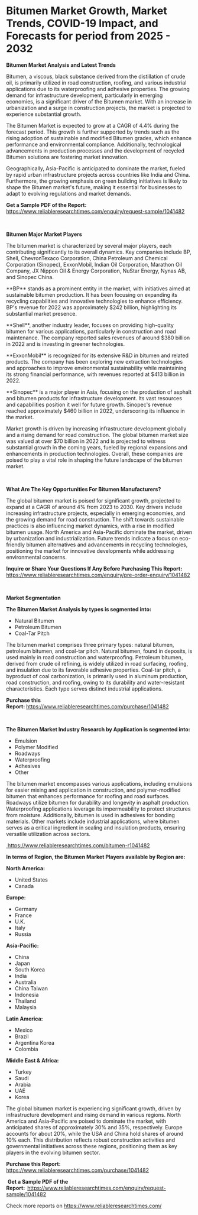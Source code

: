 <p><h1>Bitumen Market Growth, Market Trends, COVID-19 Impact, and Forecasts for period from 2025 - 2032</h1></p><p><strong>Bitumen Market Analysis and Latest Trends</strong></p>
<p><p>Bitumen, a viscous, black substance derived from the distillation of crude oil, is primarily utilized in road construction, roofing, and various industrial applications due to its waterproofing and adhesive properties. The growing demand for infrastructure development, particularly in emerging economies, is a significant driver of the Bitumen market. With an increase in urbanization and a surge in construction projects, the market is projected to experience substantial growth.</p><p>The Bitumen Market is expected to grow at a CAGR of 4.4% during the forecast period. This growth is further supported by trends such as the rising adoption of sustainable and modified Bitumen grades, which enhance performance and environmental compliance. Additionally, technological advancements in production processes and the development of recycled Bitumen solutions are fostering market innovation. </p><p>Geographically, Asia-Pacific is anticipated to dominate the market, fueled by rapid urban infrastructure projects across countries like India and China. Furthermore, the growing emphasis on green building initiatives is likely to shape the Bitumen market's future, making it essential for businesses to adapt to evolving regulations and market demands.</p></p>
<p><strong>Get a Sample PDF of the Report:&nbsp;</strong> <a href="https://www.reliableresearchtimes.com/enquiry/request-sample/1041482?utm_campaign=3219&utm_medium=2&utm_source=Github&utm_content=ia&utm_term=01042025&utm_id=bitumen">https://www.reliableresearchtimes.com/enquiry/request-sample/1041482</a></p>
<p>&nbsp;</p>
<p><strong>Bitumen Major Market Players</strong></p>
<p><p>The bitumen market is characterized by several major players, each contributing significantly to its overall dynamics. Key companies include BP, Shell, ChevronTexaco Corporation, China Petroleum and Chemical Corporation (Sinopec), ExxonMobil, Indian Oil Corporation, Marathon Oil Company, JX Nippon Oil & Energy Corporation, NuStar Energy, Nynas AB, and Sinopec China.</p><p>**BP** stands as a prominent entity in the market, with initiatives aimed at sustainable bitumen production. It has been focusing on expanding its recycling capabilities and innovative technologies to enhance efficiency. BP's revenue for 2022 was approximately $242 billion, highlighting its substantial market presence.</p><p>**Shell**, another industry leader, focuses on providing high-quality bitumen for various applications, particularly in construction and road maintenance. The company reported sales revenues of around $380 billion in 2022 and is investing in greener technologies.</p><p>**ExxonMobil** is recognized for its extensive R&D in bitumen and related products. The company has been exploring new extraction technologies and approaches to improve environmental sustainability while maintaining its strong financial performance, with revenues reported at $413 billion in 2022.</p><p>**Sinopec** is a major player in Asia, focusing on the production of asphalt and bitumen products for infrastructure development. Its vast resources and capabilities position it well for future growth. Sinopec's revenue reached approximately $460 billion in 2022, underscoring its influence in the market.</p><p>Market growth is driven by increasing infrastructure development globally and a rising demand for road construction. The global bitumen market size was valued at over $70 billion in 2022 and is projected to witness substantial growth in the coming years, fueled by regional expansions and enhancements in production technologies. Overall, these companies are poised to play a vital role in shaping the future landscape of the bitumen market.</p></p>
<p>&nbsp;</p>
<p><strong>What Are The Key Opportunities For Bitumen Manufacturers?</strong></p>
<p><p>The global bitumen market is poised for significant growth, projected to expand at a CAGR of around 4% from 2023 to 2030. Key drivers include increasing infrastructure projects, especially in emerging economies, and the growing demand for road construction. The shift towards sustainable practices is also influencing market dynamics, with a rise in modified bitumen usage. North America and Asia-Pacific dominate the market, driven by urbanization and industrialization. Future trends indicate a focus on eco-friendly bitumen alternatives and advancements in recycling technologies, positioning the market for innovative developments while addressing environmental concerns.</p></p>
<p><strong>Inquire or Share Your Questions If Any Before Purchasing This Report:</strong> <a href="https://www.reliableresearchtimes.com/enquiry/pre-order-enquiry/1041482?utm_campaign=3219&utm_medium=2&utm_source=Github&utm_content=ia&utm_term=01042025&utm_id=bitumen">https://www.reliableresearchtimes.com/enquiry/pre-order-enquiry/1041482</a></p>
<p>&nbsp;</p>
<p><strong>Market Segmentation</strong></p>
<p><strong>The Bitumen Market Analysis by types is segmented into:</strong></p>
<p><ul><li>Natural Bitumen</li><li>Petroleum Bitumen</li><li>Coal-Tar Pitch</li></ul></p>
<p><p>The bitumen market comprises three primary types: natural bitumen, petroleum bitumen, and coal-tar pitch. Natural bitumen, found in deposits, is used mainly in road construction and waterproofing. Petroleum bitumen, derived from crude oil refining, is widely utilized in road surfacing, roofing, and insulation due to its favorable adhesive properties. Coal-tar pitch, a byproduct of coal carbonization, is primarily used in aluminum production, road construction, and roofing, owing to its durability and water-resistant characteristics. Each type serves distinct industrial applications.</p></p>
<p><strong>Purchase this Report:&nbsp;</strong><a href="https://www.reliableresearchtimes.com/purchase/1041482?utm_campaign=3219&utm_medium=2&utm_source=Github&utm_content=ia&utm_term=01042025&utm_id=bitumen">https://www.reliableresearchtimes.com/purchase/1041482</a></p>
<p>&nbsp;</p>
<p><strong>The Bitumen Market Industry Research by Application is segmented into:</strong></p>
<p><ul><li>Emulsion</li><li>Polymer Modified</li><li>Roadways</li><li>Waterproofing</li><li>Adhesives</li><li>Other</li></ul></p>
<p><p>The bitumen market encompasses various applications, including emulsions for easier mixing and application in construction, and polymer-modified bitumen that enhances performance for roofing and road surfaces. Roadways utilize bitumen for durability and longevity in asphalt production. Waterproofing applications leverage its impermeability to protect structures from moisture. Additionally, bitumen is used in adhesives for bonding materials. Other markets include industrial applications, where bitumen serves as a critical ingredient in sealing and insulation products, ensuring versatile utilization across sectors.</p></p>
<p><a href="https://www.reliableresearchtimes.com/bitumen-r1041482?utm_campaign=3219&utm_medium=2&utm_source=Github&utm_content=ia&utm_term=01042025&utm_id=bitumen">&nbsp;https://www.reliableresearchtimes.com/bitumen-r1041482</a></p>
<p><strong>In terms of Region, the Bitumen Market Players available by Region are:</strong></p>
<p>
    <p> <strong> North America: </strong>
        <ul>
            <li>United States</li>
            <li>Canada</li>
        </ul>
        </p> 
    <p> <strong> Europe: </strong>
        <ul>
            <li>Germany</li>
            <li>France</li>
            <li>U.K.</li>
            <li>Italy</li>
            <li>Russia</li>
        </ul>
        </p> 
    <p> <strong> Asia-Pacific: </strong>
        <ul>
            <li>China</li>
            <li>Japan</li>
            <li>South Korea</li>
            <li>India</li>
            <li>Australia</li>
            <li>China Taiwan</li>
            <li>Indonesia</li>
            <li>Thailand</li>
            <li>Malaysia</li>
        </ul>
        </p> 
    <p> <strong> Latin America: </strong>
        <ul>
            <li>Mexico</li>
            <li>Brazil</li>
            <li>Argentina Korea</li>
            <li>Colombia</li>
        </ul>
        </p> 
    <p> <strong> Middle East & Africa: </strong>
        <ul>
            <li>Turkey</li>
            <li>Saudi</li>
            <li>Arabia</li>
            <li>UAE</li>
            <li>Korea</li>
        </ul>
    </p>
    </p>
<p><p>The global bitumen market is experiencing significant growth, driven by infrastructure development and rising demand in various regions. North America and Asia-Pacific are poised to dominate the market, with anticipated shares of approximately 30% and 35%, respectively. Europe accounts for about 20%, while the USA and China hold shares of around 10% each. This distribution reflects robust construction activities and governmental initiatives across these regions, positioning them as key players in the evolving bitumen sector.</p></p>
<p><strong>Purchase this Report: </strong><a href="https://www.reliableresearchtimes.com/purchase/1041482?utm_campaign=3219&utm_medium=2&utm_source=Github&utm_content=ia&utm_term=01042025&utm_id=bitumen">https://www.reliableresearchtimes.com/purchase/1041482</a></p>
<p>&nbsp;<strong>Get a Sample PDF of the Report:&nbsp;&nbsp;</strong><a href="https://www.reliableresearchtimes.com/enquiry/request-sample/1041482?utm_campaign=3219&utm_medium=2&utm_source=Github&utm_content=ia&utm_term=01042025&utm_id=bitumen">https://www.reliableresearchtimes.com/enquiry/request-sample/1041482</a></p>
<p><strong></strong></p>
<p>Check more reports on <a href="https://www.reliableresearchtimes.com/?utm_campaign=3219&utm_medium=2&utm_source=Github&utm_content=ia&utm_term=01042025&utm_id=bitumen">https://www.reliableresearchtimes.com/</a></p>